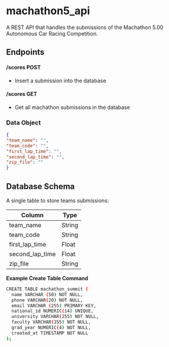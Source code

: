 # machathon5_api
A REST API that handles the submissions of the Machathon 5.00 Autonomous Car Racing Competition.


## Endpoints
#### /scores POST
- Insert a submission into the database
#### /scores GET
- Get all machathon submissions in the database

### Data Object

```json
{
"team_name": "",
"team_code": "",
"first_lap_time": "",
"second_lap_time": "",
"zip_file": ""
}
```

## Database Schema
A single table to store teams submissions:

| Column | Type |
|----|----|
| team_name  | String |
| team_code | String |
| first_lap_time | Float |
| second_lap_time | Float |
| zip_file | String |


**Example Create Table Command**
```bash
CREATE TABLE machathon_summit (
  name VARCHAR (50) NOT NULL,
  phone VARCHAR(20) NOT NULL,
  email VARCHAR (255) PRIMARY KEY,
  national_id NUMERIC(14) UNIQUE,
  university VARCHAR(255) NOT NULL,
  faculty VARCHAR(255) NOT NULL,
  grad_year NUMERIC(4) NOT NULL,
  created_at TIMESTAMP NOT NULL
);
```
